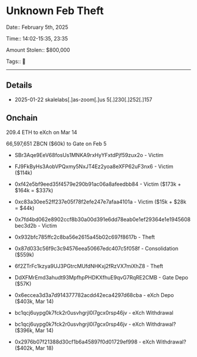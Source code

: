 # Unknown Feb Theft

Date:: February 5th, 2025

Time:: 14:02-15:35, 23:35

Amount Stolen:: $800,000

Tags:: 🔑

---

## Details

- 2025-01-22  skalelabs[.]as-zoom[.]us    5[.]230[.]252[.]157




## Onchain

209.4 ETH to eXch on Mar 14

66,597,651 ZBCN ($60k) to Gate on Feb 5

- SBr3Aqe9EeV68fosUs1MNKA9rxHyYFxtdPjf59zux2o - Victim
- FJ9FkByHs3AobVPQxmy5NxJT4Ez2yoa8eXFP62uF3nx6 - Victim ($114k)
- 0xf42e5bf9eed35f4579e290b91ac06a8afeedbb84 - Victim ($173k + $164k = $337k)
- 0xc83a30ee52ff237e05f78f2efe247e7afaa4101a - Victim ($15k + $28k = $44k)
- 0x7fd4bd062e8902ccf8b30a00d391e6dd78eab0e1ef29364e1e1945608bec3d2b - Victim

- 0x932bfc785ffc2c8ba56e2615a45b02c697f8617b - Theft
- 0x87d033c56f9c3c94576eea50667edc407c5f058f - Consolidation ($559k)
- 6f2ZTrFc1kzya9UJ3PGtrcMUfdNHKxj2fRzVX7miXhZ8 - Theft
- DdXFMrEmd3ahudt93MpfhpPHDKXfhuE9qvG7RqRE2CMB - Gate Depo ($57K)

- 0x6eccea3d3a7d914377782acdd42eca4297d68cba - eXch Depo ($403k, Mar 14)
- bc1qcj6uypg0k7fck2r0usvhgrjl0l7gcx0rsp46jv - eXch Withdrawal

- bc1qcj6uypg0k7fck2r0usvhgrjl0l7gcx0rsp46jv - eXch Withdrawal? ($396k, Mar 14)
- 0x2976b07f21388d30cf1b6a45897f0d01729ef998 - eXch Withdrawal? ($402k, Mar 18)
